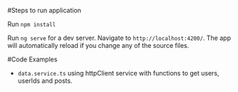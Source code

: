 
#Steps to run application

Run `npm install` 

Run `ng serve` for a dev server. Navigate to `http://localhost:4200/`. The app will automatically reload if you change any of the source files.

#Code Examples

* `data.service.ts` using httpClient service with functions to get users, userIds and posts.
